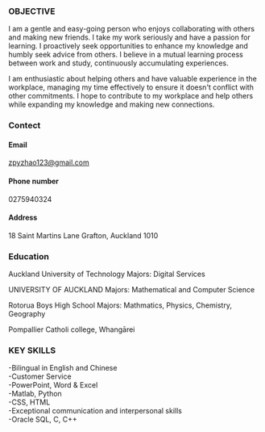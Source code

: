 
### OBJECTIVE

I am a gentle and easy-going person who enjoys collaborating with others and making new friends. I take my work seriously and have a passion for learning. I proactively seek opportunities to enhance my knowledge and humbly seek advice from others. I believe in a mutual learning process between work and study, continuously accumulating experiences.

I am enthusiastic about helping others and have valuable experience in the workplace, managing my time effectively to ensure it doesn't conflict with other commitments. I hope to contribute to my workplace and help others while expanding my knowledge and making new connections.


### Contect

#### Email
zpyzhao123@gmail.com

#### Phone number
0275940324

#### Address
18 Saint Martins Lane Grafton, Auckland 1010


### Education
Auckland University of Technology Majors: Digital Services

UNIVERSITY OF AUCKLAND Majors: Mathematical and Computer Science 

Rotorua Boys High School Majors: Mathmatics, Physics, Chemistry, Geography 

Pompallier Catholi college, Whangārei

### KEY SKILLS
-Bilingual in English and Chinese  
-Customer Service  
-PowerPoint, Word & Excel  
-Matlab, Python  
-CSS, HTML  
-Exceptional communication and interpersonal skills  
-Oracle SQL, C, C++  
 

